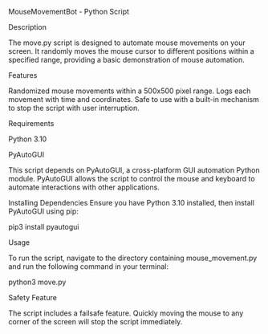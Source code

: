 MouseMovementBot - Python Script

Description



The move.py script is designed to automate mouse movements on your screen. 
It randomly moves the mouse cursor to different positions within a specified range, 
providing a basic demonstration of mouse automation.

Features



Randomized mouse movements within a 500x500 pixel range.
Logs each movement with time and coordinates.
Safe to use with a built-in mechanism to stop the script with user interruption.

Requirements

Python 3.10

PyAutoGUI


This script depends on PyAutoGUI, a cross-platform GUI automation Python module. 
PyAutoGUI allows the script to control the mouse and keyboard to automate 
interactions with other applications.


Installing Dependencies
Ensure you have Python 3.10 installed, then install PyAutoGUI using pip:


pip3 install pyautogui

Usage

To run the script, navigate to the directory containing mouse_movement.py and run the
following command in your terminal:


python3 move.py



Safety Feature


The script includes a failsafe feature. Quickly moving the mouse to
any corner of the screen will stop the script immediately.
